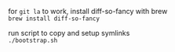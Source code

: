 for `git la` to work, install diff-so-fancy with brew  
`brew install diff-so-fancy`

run script to copy and setup symlinks  
`./bootstrap.sh`
